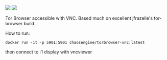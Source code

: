 [![](https://images.microbadger.com/badges/image/chaosengine/torbrowser-vnc.svg)](https://microbadger.com/images/chaosengine/torbrowser-vnc "Get your own image badge on microbadger.com")
[![](https://images.microbadger.com/badges/version/chaosengine/torbrowser-vnc.svg)](https://microbadger.com/images/chaosengine/torbrowser-vnc "Get your own version badge on microbadger.com")

Tor Browser accessible with VNC. Based much on excellent jfrazelle's tor-browser build.

How to run:

`docker run -it -p 5901:5901 chaosengine/torbrowser-vnc:latest`

then connect to :1 display with vncviewer
